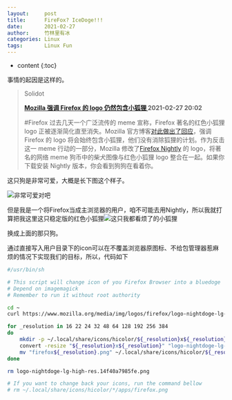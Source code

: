 ```yaml
---
layout:     post
title:      FireFox? IceDoge!!!
date:       2021-02-27
author:     竹林里有冰
categories: Linux
tags:       Linux Fun
---
```


* content
{:toc}

事情的起因是这样的。

> Solidot
>
> **[Mozilla 强调 Firefox 的 logo 仍然包含小狐狸 ](https://www.solidot.org/story?sid=67051) 2021-02-27 20:02**
>
> #Firefox 过去几天一个广泛流传的 meme 宣称，Firefox 著名的红色小狐狸 logo 正被逐渐简化直至消失。Mozilla 官方博客[对此做出了回应](https://blog.mozilla.org/firefox/the-fox-is-still-in-the-firefox-logo/)，强调 Firefox 的 logo 将会始终包含小狐狸，他们没有消除狐狸的计划。作为反击这一 meme 行动的一部分，Mozilla 修改了[Firefox Nightly](https://www.mozilla.org/en-US/firefox/nightly/firstrun/) 的 logo，将著名的网络 meme 狗币中的柴犬图像与红色小狐狸 logo 整合在一起。如果你下载安装 Nightly 版本，你会看到狗狗在看着你。

这只狗是非常可爱，大概是长下图这个样子。

![非常可爱对吧](https://www.mozilla.org/media/img/logos/firefox/logo-nightdoge-lg-high-res.14f40a7985fe.png)

但是我是一个将Firefox当成主浏览器的用户，咱不可能去用Nightly，所以我就打算把我这里这只稳定版的红色小狐狸![这只我都看烦了的小狐狸](https://www.mozilla.org/media/protocol/img/logos/firefox/browser/logo-lg-high-res.fbc7ffbb50fd.png)

换成上面的那只狗。

通过直接写入用户目录下的icon可以在不覆盖浏览器原图标、不给包管理器惹麻烦的情况下实现我们的目标，所以，代码如下

```bash
#/usr/bin/sh

# This script will change icon of you Firefox Browser into a bluedoge
# Depend on imagemagick
# Remember to run it without root authority

cd ~
curl https://www.mozilla.org/media/img/logos/firefox/logo-nightdoge-lg-high-res.14f40a7985fe.png > logo-nightdoge-lg-high-res.14f40a7985fe.png

for _resolution in 16 22 24 32 48 64 128 192 256 384
do
    mkdir -p ~/.local/share/icons/hicolor/${_resolution}x${_resolution}/apps/
    convert -resize "${_resolution}x${_resolution}" "logo-nightdoge-lg-high-res.14f40a7985fe.png" "firefox${_resolution}.png"
    mv "firefox${_resolution}.png" ~/.local/share/icons/hicolor/${_resolution}x${_resolution}/apps/firefox.png
done

rm logo-nightdoge-lg-high-res.14f40a7985fe.png

# If you want to change back your icons, run the command bellow
# rm ~/.local/share/icons/hicolor/*/apps/firefox.png
```

